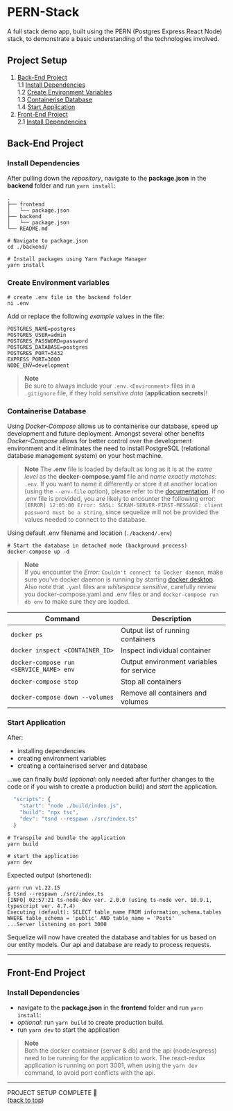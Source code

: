 # PERN-Stack
A full stack demo app, built using the PERN (Postgres Express React Node) stack, to demonstrate a basic understanding of the technologies involved.

## Project Setup
1. [Back-End Project](#back-end-project)    
  1.1 [Install Dependencies](#install-dependencies)  
  1.2 [Create Environment Variables](#create-environment-variables)  
  1.3 [Containerise Database](#containerise-database)  
  1.4 [Start Application](#start-application) 
2. [Front-End Project](#front-end-project)  
  2.1 [Install Dependencies](#install-dependencies)  
  
## Back-End Project


### Install Dependencies
After pulling down the *repository*, navigate to the **package.json** in the **backend** folder and run `yarn install`:
```
.
├── frontend
│   └── package.json
├── backend
│   └── package.json
└── README.md
```
```pwsh
# Navigate to package.json
cd ./backend/

# Install packages using Yarn Package Manager
yarn install
```


### Create Environment variables



```pwsh
# create .env file in the backend folder
ni .env
```

Add or replace the following *example* values in the file:
```
POSTGRES_NAME=postgres
POSTGRES_USER=admin
POSTGRES_PASSWORD=password
POSTGRES_DATABASE=postgres
POSTGRES_PORT=5432
EXPRESS_PORT=3000
NODE_ENV=development
``` 

>**Note**  
> Be sure to always include your `.env.<Environment>` files in a `.gitignore` file, if they hold *sensitive data* (**application secrets**)!


### Containerise Database
Using *Docker-Compose* allows us to containerise our database, speed up development and future deployment. Amongst several other benefits *Docker-Compose* allows for better control over the development environment and it eliminates the need to install PostgreSQL (relational database management system) on your host machine.

>**Note**
> The **.env** file is loaded by default as long as it is at the *same level* as the **docker-compose.yaml** file and *name exactly matches*: `.env`. If you want to name it differently or store it at another location (using the `--env-file` option), please refer to the [documentation](https://docs.docker.com/compose/environment-variables/#using-the---env-file--option). If no .env file is provided, you are likely to encounter the following error:`[ERROR] 12:05:00 Error: SASL: SCRAM-SERVER-FIRST-MESSAGE: client password must be a string`, since sequelize will not be provided the values needed to connect to the database.

Using default .env filename and location (`./backend/.env`)
```pwsh
# Start the database in detached mode (background process)
docker-compose up -d
```

>**Note**  
>If you encounter the *Error*: `Couldn't connect to Docker daemon`, make sure you've docker daemon is running by starting [docker desktop](https://www.docker.com/products/docker-desktop/). Also note that `.yaml` files are *whitespace sensitive*, carefully review you docker-compose.yaml and .env files or and `docker-compose run db env` to make sure they are loaded. 


| Command                                 | Description                               |
|-----------------------------------------|-------------------------------------------|
| `docker ps`                             | Output list of running containers         |
| `docker inspect <CONTAINER_ID>`         | Inspect individual container              |
| `docker-compose run <SERVICE_NAME> env` | Output environment variables for service  |
| `docker-compose stop`                   | Stop all containers                       |
| `docker-compose down --volumes`         | Remove all containers and volumes         |


### Start Application
After: 
- installing dependencies  
- creating environment variables  
- creating a containerised server and database  

...we can finally *build* (*optional*: only needed after further changes to the code or if you wish to create a production build) and *start* the application.

```js
  "scripts": {
    "start": "node ./build/index.js",
    "build": "npx tsc",
    "dev": "tsnd --respawn ./src/index.ts"
  }
```

```pwsh
# Transpile and bundle the application
yarn build

# start the application
yarn dev
```

Expected output (shortened):
```
yarn run v1.22.15
$ tsnd --respawn ./src/index.ts
[INFO] 02:57:21 ts-node-dev ver. 2.0.0 (using ts-node ver. 10.9.1, typescript ver. 4.7.4)
Executing (default): SELECT table_name FROM information_schema.tables WHERE table_schema = 'public' AND table_name = 'Posts'
...Server listening on port 3000
```

Sequelize will now have created the database and tables for us based on our entity models. Our api and database are ready to process requests. 

---

## Front-End Project

### Install Dependencies

- navigate to the **package.json** in the **frontend** folder and run `yarn install`:
- *optional*: run `yarn build` to create production build.
- run `yarn dev` to start the application

>**Note**  
> Both the docker container (server & db) and the api (node/express) need to be running for the application to work. The react-redux application is running on port 3001, when using the `yarn dev` command, to avoid port conflicts with the api.

---
PROJECT SETUP COMPLETE :tada:   
([back to top](#pern-stack))

